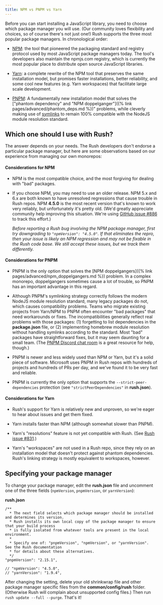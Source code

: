 ```yaml
---
title: NPM vs PNPM vs Yarn
---
```


Before you can start installing a JavaScript library, you need to choose which package manager you will use.  (Our community loves flexibility and choices, so of course there's not just one!)  Rush supports the three most popular package managers.  In chronological order:

- [NPM](https://docs.npmjs.com/getting-started/what-is-npm): the tool that pioneered the packaging standard and registry protocol used by most JavaScript package managers today.  The tool's developers also maintain the npmjs.com registry, which is currently the most popular place to distribute open source JavaScript libraries.

- [Yarn](https://yarnpkg.com/en/): a complete rewrite of the NPM tool that preserves the same installation model, but promises faster installations, better reliability, and some cool new features (e.g. Yarn workspaces) that facilitate large scale development.

- [PNPM](https://pnpm.js.org/): A fundamentally new installation model that solves the ["phantom dependency" and "NPM doppelganger"]({% link pages/advanced/phantom_deps.md %})" problems, while cleverly making use of [symlinks](https://en.wikipedia.org/wiki/Symbolic_link) to remain 100% compatible with the NodeJS module resolution standard.


## Which one should I use with Rush?

The answer depends on your needs.  The Rush developers don't endorse a particular package manager, but here are some observations based on our experience from managing our own monorepos:

#### Considerations for NPM

- NPM is the most compatible choice, and the most forgiving for dealing with "bad" packages.

- If you choose NPM, you may need to use an older release.  NPM 5.x and 6.x are both known to have unresolved regressions that cause trouble in Rush repos.  NPM **4.5.0** is the most recent version that's known to work very reliably, but unfortunately it's pretty old.  (We'd greatly appreciate community help improving this situation. We're using [GitHub issue #886](https://github.com/microsoft/rushstack/issues/886) to track this effort.)

  *Before reporting a Rush bug involving the NPM package manager, first try downgrading to `"npmVersion": "4.5.0"`.  If that eliminates the repro, then your issue is likely an NPM regression and may not be fixable in the Rush code base.  We still accept these issues, but we track them differently.*

#### Considerations for PNPM

- PNPM is the only option that solves the [NPM doppelgangers]({% link pages/advanced/npm_doppelgangers.md %}) problem.  In a complex monorepo, doppelgangers sometimes cause a lot of trouble, so PNPM has an important advantage in this regard.

- Although PNPM's symlinking strategy correctly follows the modern NodeJS module resolution standard, many legacy packages do not, which causes compatibility problems.  Teams who migrate existing projects from Yarn/NPM to PNPM often encounter "bad packages" that need workarounds or fixes.  The incompatibilities generally reflect real problems with those packages: (1) forgetting to list dependencies in the **package.json** file, or (2) implementing homebrew module resolution without handling symlinks according to the standard.  Most "bad" packages have straightforward fixes, but it may seem daunting for a small team.  (The [PNPM Discord chat room](https://discord.gg/mThkzAT) is a great resource for help, though.)

- PNPM is newer and less widely used than NPM or Yarn, but it's a solid piece of software.  Microsoft uses PNPM in Rush repos with hundreds of projects and hundreds of PRs per day, and we've found it to be very fast and reliable.

- PNPM is currently the only option that supports the `--strict-peer-dependencies` protection (see `"strictPeerDependencies"` in **rush.json**).

#### Considerations for Yarn

- Rush's support for Yarn is relatively new and unproven, so we're eager to hear about issues and get them fixed.

- Yarn installs faster than NPM (although somewhat slower than PNPM).

- Yarn's "resolutions" feature is not yet compatible with Rush.  (See [Rush issue #831](https://github.com/microsoft/rushstack/issues/831).)

- Yarn's "workspaces" are not used in a Rush repo, since they rely on an installation model that doesn't protect against phantom dependencies.  Rush's linking strategy is mostly equivalent to workspaces, however.

## Specifying your package manager

To change your package manager, edit the **rush.json** file and uncomment one of the three fields (`npmVersion`, `pnpmVersion`, or `yarnVersion`):

**rush.json**
```
/**
  * The next field selects which package manager should be installed and determines its version.
  * Rush installs its own local copy of the package manager to ensure that your build process
  * is fully isolated from whatever tools are present in the local environment.
  *
  * Specify one of: "pnpmVersion", "npmVersion", or "yarnVersion".  See the Rush documentation
  * for details about these alternatives.
  */
"pnpmVersion": "2.15.1",

// "npmVersion": "4.5.0",
// "yarnVersion": "1.9.4",
```

After changing the setting, delete your old shrinkwrap file and other package manager specific files from the **common/config/rush** folder.  (Otherwise Rush will complain about unsupported config files.)  Then run `rush update --full --purge`.  That's it!

